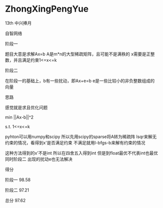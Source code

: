# ZhongXingPengYue
13th 中兴捧月

自智网络

阶段一

题目大意是求解Ax=b
A是m*n的大型稀疏矩阵，且可能不是满秩的
x需要是正整数，并且满足约束1<=x<=k

阶段二

在阶段一的基础上，b有一些扰动，即Ax+e=b
e是一些比较小的非负整数组成的向量

思路

感觉就是求且优化问题

min ||Ax-b||^2

s.t. 1<=x<=k

pyhton可以用numpy和scipy
所以先用scipy的sparse将A转为稀疏阵
lsqr来解无约束的情况，看得到x'是否满足约束
不满足就用l-bfgs-b来解有约束的情况

这种方法得到的x'不是int 所以在四舍五入得到int 但是到float最优不代表int也最优
同时阶段二 出现的扰动e也无法解决

得分

阶段一 98.58

阶段二 97.21

总分 97.62

